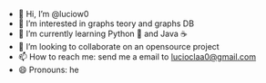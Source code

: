- 👋 Hi, I’m @luciow0
- 👀 I’m interested in graphs teory and graphs DB
- 🌱 I’m currently learning Python 🐍 and Java ☕
- 💞️ I’m looking to collaborate on an opensource project
- 📫 How to reach me: send me a email to lucioclaa0@gmail.com
- 😄 Pronouns: he

<!---
luciow0/luciow0 is a ✨ special ✨ repository because its `README.md` (this file) appears on your GitHub profile.
You can click the Preview link to take a look at your changes.
--->
